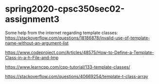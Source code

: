 # spring2020-cpsc350sec02-assignment3

Some help from the internet regarding template classes:
https://stackoverflow.com/questions/18186878/invalid-use-of-template-name-without-an-argument-list

https://www.codeproject.com/Articles/48575/How-to-Define-a-Template-Class-in-a-h-File-and-Imp

https://www.learncpp.com/cpp-tutorial/133-template-classes/

https://stackoverflow.com/questions/40669254/template-t-class-array
